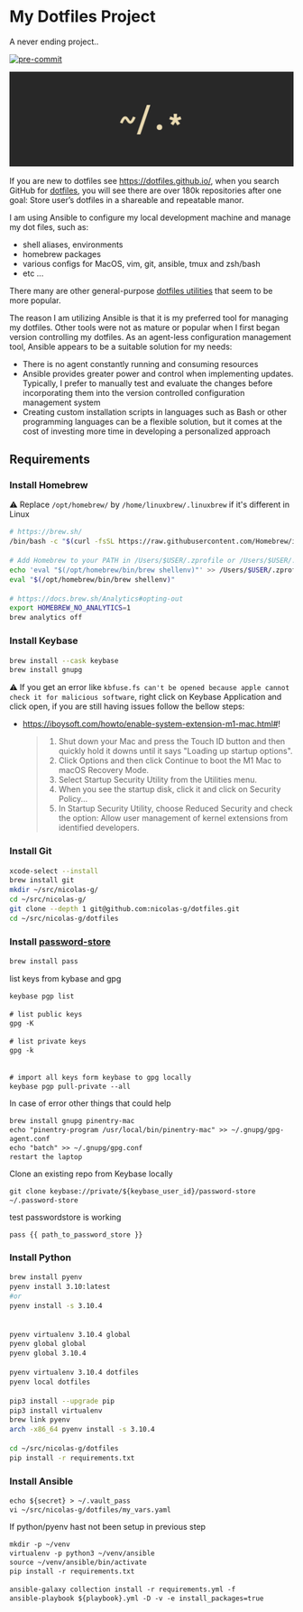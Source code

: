 # My Dotfiles Project

A never ending project..

[![pre-commit](https://img.shields.io/badge/pre--commit-enabled-brightgreen?logo=pre-commit&logoColor=white)](https://github.com/pre-commit/pre-commit)

![Image of dotfiles](dotfiles.png)

If you are new to dotfiles see https://dotfiles.github.io/, when you search GitHub for [dotfiles](https://github.com/search?q=dotfiles), you will see there are over 180k repositories after one goal: Store user’s dotfiles in a shareable and repeatable manor.

I am using Ansible to configure my local development machine and manage my dot files, such as:

- shell aliases, environments
- homebrew packages
- various configs for MacOS, vim, git, ansible, tmux and zsh/bash
- etc ...

There many are other general-purpose [dotfiles utilities](https://dotfiles.github.io/utilities/) that seem to be more popular.

The reason I am utilizing Ansible is that it is my preferred tool for managing my dotfiles. Other tools were not as mature or popular when I first began version controlling my dotfiles. As an agent-less configuration management tool, Ansible appears to be a suitable solution for my needs:

- There is no agent constantly running and consuming resources
- Ansible provides greater power and control when implementing updates. Typically, I prefer to manually test and evaluate the changes before incorporating them into the version controlled configuration management system
- Creating custom installation scripts in languages such as Bash or other programming languages can be a flexible solution, but it comes at the cost of investing more time in developing a personalized approach

## Requirements

### Install Homebrew

:warning: Replace `/opt/homebrew/` by `/home/linuxbrew/.linuxbrew` if it's different in Linux

```bash
# https://brew.sh/
/bin/bash -c "$(curl -fsSL https://raw.githubusercontent.com/Homebrew/install/HEAD/install.sh)"

# Add Homebrew to your PATH in /Users/$USER/.zprofile or /Users/$USER/.profile (if bash)
echo 'eval "$(/opt/homebrew/bin/brew shellenv)"' >> /Users/$USER/.zprofile
eval "$(/opt/homebrew/bin/brew shellenv)"

# https://docs.brew.sh/Analytics#opting-out
export HOMEBREW_NO_ANALYTICS=1
brew analytics off
```

### Install Keybase

```bash
brew install --cask keybase
brew install gnupg
```

:warning: If you get an error like `kbfuse.fs can't be opened because apple cannot check it for malicious software`,
right click on Keybase Application and click open, if you are still having issues follow the bellow steps:

- https://iboysoft.com/howto/enable-system-extension-m1-mac.html#!
  > 1. Shut down your Mac and press the Touch ID button and then quickly hold it downs until it says "Loading up startup options".
  > 2. Click Options and then click Continue to boot the M1 Mac to macOS Recovery Mode.
  > 3. Select Startup Security Utility from the Utilities menu.
  > 4. When you see the startup disk, click it and click on Security Policy...
  > 5. In Startup Security Utility, choose Reduced Security and check the option: Allow user management of kernel extensions from identified developers.

### Install Git

```bash
xcode-select --install
brew install git
mkdir ~/src/nicolas-g/
cd ~/src/nicolas-g/
git clone --depth 1 git@github.com:nicolas-g/dotfiles.git
cd ~/src/nicolas-g/dotfiles
```

### Install [password-store](https://www.passwordstore.org/)

```bash
brew install pass
```

list keys from kybase and gpg

```
keybase pgp list

# list public keys
gpg -K

# list private keys
gpg -k


# import all keys form keybase to gpg locally
keybase pgp pull-private --all
```

In case of error other things that could help

```
brew install gnupg pinentry-mac
echo "pinentry-program /usr/local/bin/pinentry-mac" >> ~/.gnupg/gpg-agent.conf
echo "batch" >> ~/.gnupg/gpg.conf
restart the laptop
```

Clone an existing repo from Keybase locally

```
git clone keybase://private/${keybase_user_id}/password-store ~/.password-store
```

test passwordstore is working

```
pass {{ path_to_password_store }}
```

### Install Python

```bash
brew install pyenv
pyenv install 3.10:latest
#or
pyenv install -s 3.10.4


pyenv virtualenv 3.10.4 global
pyenv global global
pyenv global 3.10.4

pyenv virtualenv 3.10.4 dotfiles
pyenv local dotfiles

pip3 install --upgrade pip
pip3 install virtualenv
brew link pyenv
arch -x86_64 pyenv install -s 3.10.4

cd ~/src/nicolas-g/dotfiles
pip install -r requirements.txt
```

### Install Ansible

```
echo ${secret} > ~/.vault_pass
vi ~/src/nicolas-g/dotfiles/my_vars.yaml
```

If python/pyenv hast not been setup in previous step

```
mkdir -p ~/venv
virtualenv -p python3 ~/venv/ansible
source ~/venv/ansible/bin/activate
pip install -r requirements.txt

ansible-galaxy collection install -r requirements.yml -f
ansible-playbook ${playbook}.yml -D -v -e install_packages=true
```
